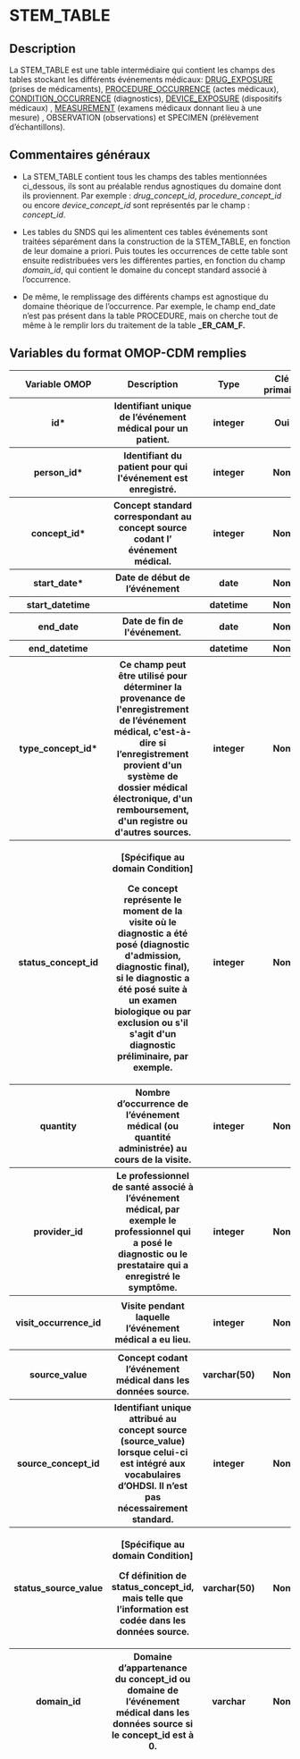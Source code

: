 # STEM_TABLE
<!-- SPDX-License-Identifier: MPL-2.0 -->

## Description

La STEM_TABLE est une table intermédiaire qui contient les champs des
tables stockant les différents événements médicaux: [DRUG_EXPOSURE](drug_exposure.md)
(prises de médicaments), [PROCEDURE_OCCURRENCE](procedure.md) (actes médicaux),
[CONDITION_OCCURRENCE](condition.md) (diagnostics), [DEVICE_EXPOSURE](device.md) (dispositifs
médicaux) , [MEASUREMENT](measurement.md) (examens médicaux donnant lieu à une mesure) ,
OBSERVATION (observations) et SPECIMEN (prélèvement d’échantillons).

## Commentaires généraux

-   La STEM_TABLE contient tous les champs des tables mentionnées
   ci_dessous, ils sont au préalable rendus agnostiques du domaine
   dont ils proviennent. Par exemple : *drug_concept_id*,
   *procedure_concept_id* ou encore *device_concept_id* sont
   représentés par le champ : *concept_id*.

-   Les tables du SNDS qui les alimentent ces tables événements sont
   traitées séparément dans la construction de la STEM_TABLE, en
   fonction de leur domaine a priori. Puis toutes les occurrences de
   cette table sont ensuite redistribuées vers les différentes
   parties, en fonction du champ *domain_id*, qui contient le domaine
   du concept standard associé à l’occurrence.

-   De même, le remplissage des différents champs est agnostique du
   domaine théorique de l’occurrence. Par exemple, le champ end_date
   n’est pas présent dans la table PROCEDURE, mais on cherche tout de
   même à le remplir lors du traitement de la table **\_ER_CAM_F.**

## Variables du format OMOP-CDM remplies

<table>
<colgroup>
<col style="width: 18%" />
<col style="width: 39%" />
<col style="width: 13%" />
<col style="width: 7%" />
<col style="width: 8%" />
<col style="width: 11%" />
</colgroup>
<thead>
<tr class="header">
<th><strong>Variable OMOP</strong></th>
<th><strong>Description</strong></th>
<th><strong>Type</strong></th>
<th><strong>Clé primaire</strong></th>
<th><strong>Clé étrangère</strong></th>
<th><strong>Table de la clé étrangère</strong></th>
</tr>
<tr class="odd">
<th><strong>id*</strong></th>
<th>Identifiant unique de l’événement médical pour un patient.</th>
<th>integer</th>
<th>Oui</th>
<th>Non</th>
<th></th>
</tr>
<tr class="odd">
<th><strong>person_id*</strong></th>
<th>Identifiant du patient pour qui l'événement est enregistré.</th>
<th>integer</th>
<th>Non</th>
<th>Oui</th>
<th>PERSON</th>
</tr>
<tr class="odd">
<th><strong>concept_id*</strong></th>
<th>Concept standard correspondant au concept source codant l’ événement
médical.</th>
<th>integer</th>
<th>Non</th>
<th>Oui</th>
<th>CONCEPT</th>
</tr>
<tr class="odd">
<th><strong>start_date*</strong></th>
<th>Date de début de l’événement</th>
<th>date</th>
<th>Non</th>
<th>Non</th>
<th></th>
</tr>
<tr class="odd">
<th><strong>start_datetime</strong></th>
<th></th>
<th>datetime</th>
<th>Non</th>
<th>Non</th>
<th></th>
</tr>
<tr class="odd">
<th><strong>end_date</strong></th>
<th>Date de fin de l'événement.</th>
<th>date</th>
<th>Non</th>
<th>Non</th>
<th></th>
</tr>
<tr class="odd">
<th><strong>end_datetime</strong></th>
<th></th>
<th>datetime</th>
<th>Non</th>
<th>Non</th>
<th></th>
</tr>
<tr class="odd">
<th><strong>type_concept_id*</strong></th>
<th>Ce champ peut être utilisé pour déterminer la provenance de
l'enregistrement de l’événement médical, c'est-à-dire si
l’enregistrement provient d'un système de dossier médical électronique,
d'un remboursement, d'un registre ou d'autres sources.</th>
<th>integer</th>
<th>Non</th>
<th>Oui</th>
<th>CONCEPT</th>
</tr>
<tr class="odd">
<th><strong>status_concept_id</strong></th>
<th><p>[Spécifique au domain Condition]</p>
<p>Ce concept représente le moment de la visite où le diagnostic a été
posé (diagnostic d'admission, diagnostic final), si le diagnostic a été
posé suite à un examen biologique ou par exclusion ou s'il s'agit d'un
diagnostic préliminaire, par exemple.</p></th>
<th>integer</th>
<th>Non</th>
<th>Oui</th>
<th>CONCEPT</th>
</tr>
<tr class="odd">
<th><strong>quantity</strong></th>
<th>Nombre d’occurrence de l’événement médical (ou quantité administrée)
au cours de la visite.</th>
<th>integer</th>
<th>Non</th>
<th>Non</th>
<th></th>
</tr>
<tr class="odd">
<th><strong>provider_id</strong></th>
<th>Le professionnel de santé associé à l’événement médical, par exemple
le professionnel qui a posé le diagnostic ou le prestataire qui a
enregistré le symptôme.</th>
<th>integer</th>
<th>Non</th>
<th>Oui</th>
<th>PROVIDER</th>
</tr>
<tr class="odd">
<th><strong>visit_occurrence_id</strong></th>
<th>Visite pendant laquelle l’événement médical a eu lieu.</th>
<th>integer</th>
<th>Non</th>
<th>Oui</th>
<th><p>VISIT_</p>
<p>OCCURRENCE</p></th>
</tr>
<tr class="odd">
<th><strong>source_value</strong></th>
<th>Concept codant l’événement médical dans les données source.</th>
<th>varchar(50)</th>
<th>Non</th>
<th>Non</th>
<th></th>
</tr>
<tr class="odd">
<th><strong>source_concept_id</strong></th>
<th>Identifiant unique attribué au concept source (source_value) lorsque
celui-ci est intégré aux vocabulaires d’OHDSI. Il n’est pas
nécessairement standard.</th>
<th>integer</th>
<th>Non</th>
<th>Oui</th>
<th>CONCEPT</th>
</tr>
<tr class="odd">
<th><strong>status_source_value</strong></th>
<th><p>[Spécifique au domain Condition]</p>
<p>Cf définition de status_concept_id, mais telle que l’information est
codée dans les données source.</p></th>
<th>varchar(50)</th>
<th>Non</th>
<th>Non</th>
<th></th>
</tr>
<tr class="odd">
<th><strong>domain_id</strong></th>
<th>Domaine d’appartenance du concept_id ou domaine de l’événement
médical dans les données source si le concept_id est à 0.</th>
<th>varchar</th>
<th>Non</th>
<th>Oui</th>
<th>CONCEPT</th>
</tr>
</thead>
<tbody>
</tbody>
</table>
